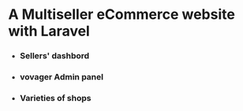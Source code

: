 # A Multiseller eCommerce website with Laravel

- ### Sellers' dashbord
- ### vovager Admin panel
- ### Varieties of shops
